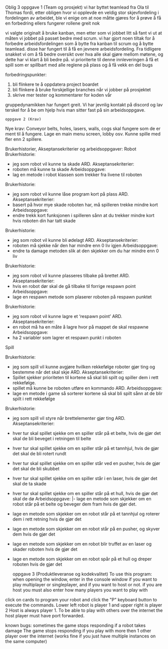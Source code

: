 Oblig 3
	oppgave 1 (Team og prosjekt)
vi har byttet teamlead fra Ola til Thomas fordi, etter obligen hvor vi opplevde en veldig stor skjevfordeling i fordelingen av arbeidet,
ble vi enige om at noe måtte gjøres for å prøve å få en forbedring
ellers fungerer rollene greit nok

vi valgte originalt å bruke kanban, men etter som vi jobbet litt så fant vi ut at måten vi jobbet på passet bedre med scrum.
vi har gjort noen tiltak for å forbedre arbeidsfordelingen som å bytte fra kanban til scrum og å bytte teamlead. disse har fungert 
til å få en jevnere arbeidsfordeling. Fra tidligere snakket vi om å få bedre oversikt over hva alle skal gjøre mellom møtene, og dette har vi klart å bli bedre på.
vi prioriterte til denne innleveringen å få et spill som er spillbart med alle reglene på plass og å få vekk en del bugs

forbedringspunkter:
 1. bli flinkere te å oppdatera project boardet
 2. bli flinkere å bruke forskjellige branches når vi jobber på prosjektet
 3. skrive mer tester og kommentarer for koden vår

gruppedynamikken har fungert greit. Vi har jevnlig kontakt på discord og lav terskel for å be om hjelp hvis man sitter fast på sin arbeidsoppgave.
 
	oppgave 2 (Krav)
Nye krav:
Conveyor belts, holes, lasers, walls, cogs skal fungere som de er ment til å fungere.
Lage en main menu screen, lobby osv.
Kunne spille med fler enn 2 spillere.

Brukerhistorier, Akseptansekriterier og arbeidsoppgaver:
Robot
Brukerhistorie:
 - jeg som robot vil kunne ta skade ARD.
Akseptansekriterier:
 - roboten må kunne ta skade
Arbeidsoppgave:
 - lag en metode i robot klassen som trekker fra livene til roboten

Brukerhistorie:
 - jeg som robot vil kunne låse program kort på plass ARD.
Akseptansekriterier:
 - basert på hvor mye skade roboten har, må spilleren trekke mindre kort
Arbeidsoppgave:
 - endre trekk kort funksjonen i spilleren sånn at du trekker mindre kort hvis roboten din har tatt skade

Brukerhistorie:
 - jeg som robot vil kunne bli ødelagt ARD.
Akseptansekriterier:
 - roboten må sjekke når den har mindre enn 0 liv igjen
Arbeidsoppgave:
 - endre ta damage metoden slik at den skjekker om du har mindre enn 0 liv


Brukerhistorie:
 - jeg som robot vil kunne plasseres tilbake på brettet ARD.
Akseptansekriterier:
 - hvis en robot dør skal de gå tilbake til forrige respawn point
Arbeidsoppgave:
 - lage en respawn metode som plaserer roboten på respawn punktet


Brukerhistorie:
 - jeg som robot vil kunne lagre et ‘respawn point’ ARD.
Akseptansekriterier:
 - en robot må ha en måte å lagre hvor på mappet de skal respawne
Arbeidsoppgave:
 - ha 2 variabler som lagrer et respawn punkt i roboten

Spill

Brukerhistorie:
 - jeg som spill vil kunne avgjøre hvilken rekkefølge roboter gjør ting og bestemme når 
   det skal skje ARD.
Akseptansekriterier:
 - Spillet sjekker prioriteten til kortene så skal bli spilt og spiller dem i rett rekkefølge.
 - spillet må kunne be roboten utføre en kommando ARD.
Arbeidsoppgave:
 - lage en metode i game så sorterer kortene så skal bli spilt sånn at de blir spilt i rett rekkefølge

Brukerhistorie:
 - jeg som spill vil styre når brettelementer gjør ting ARD.
Akseptansekriterier:
 - hver tur skal spillet sjekke om en spiller står på et belte, hvis de gjør det skal de bli 
   beveget i retningen til belte
 - hver tur skal spillet sjekke om en spiller står på et tannhjul, hvis de gjør det skal de bli 
   rotert rundt
 - hver tur skal spillet sjekke om en spiller står ved en pusher, hvis de gjør det skal de bli skubbet
 - hver tur skal spillet sjekke om en spiller står i en laser, hvis de gjør det skal de ta 
   skade
 - hver tur skal spillet sjekke om en spiller står på et hull, hvis de gjør det skal de dø
Arbeidsoppgave:
|- lage en metode som skjekker om en robot står på et belte og beveger dem fram hvis de gjør det.
 - lage en metode som skjekker om en robot står på et tannhjul og roterer dem i rett retning hvis de gjør det
 - lage en metode som skjekker om en robot står på en pusher, og skyver dem hvis de gjør det
 - lage en metode som skjekker om en robot blir truffet av en laser og skader roboten hvis de gjør det
 - lage en metode som skjekker om en robot spår på et hull og dreper roboten hvis de gjør det


	oppgave 3 (Produktleveranse og kodekvalitet)
  To use this program: when opening the window, enter in the console window if you want to play multiplayer or singleplayer, and if you want to host or not.
  if you are host you must also enter how many players you want to play with
  
  click on cards to program your robot and click the "P" keyboard button to execute the commands. Lower left robot is player 1 and upper right is player 2 Host is always player 1.
  To be able to play with others over the internet the host player must have port forwarded.
  
  known bugs: 
  sometimes the game stops responding if a robot takes damage
	The game stops responding if you play with more 
  then 1 other player over the internet
  (works fine if you just have multiple instances on the same
  computer)
